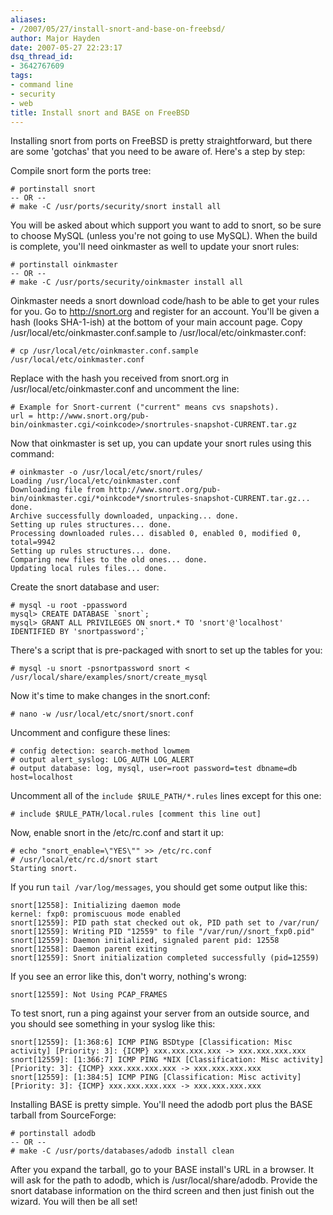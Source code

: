 ```yaml
---
aliases:
- /2007/05/27/install-snort-and-base-on-freebsd/
author: Major Hayden
date: 2007-05-27 22:23:17
dsq_thread_id:
- 3642767609
tags:
- command line
- security
- web
title: Install snort and BASE on FreeBSD
---
```


Installing snort from ports on FreeBSD is pretty straightforward, but there are some 'gotchas' that you need to be aware of. Here's a step by step:

Compile snort form the ports tree:

```
# portinstall snort
-- OR --
# make -C /usr/ports/security/snort install all
```

You will be asked about which support you want to add to snort, so be sure to choose MySQL (unless you're not going to use MySQL). When the build is complete, you'll need oinkmaster as well to update your snort rules:

```
# portinstall oinkmaster
-- OR --
# make -C /usr/ports/security/oinkmaster install all
```

Oinkmaster needs a snort download code/hash to be able to get your rules for you. Go to <http://snort.org> and register for an account. You'll be given a hash (looks SHA-1-ish) at the bottom of your main account page. Copy /usr/local/etc/oinkmaster.conf.sample to /usr/local/etc/oinkmaster.conf:

```
# cp /usr/local/etc/oinkmaster.conf.sample /usr/local/etc/oinkmaster.conf
```

Replace **<oinkcode>** with the hash you received from snort.org in /usr/local/etc/oinkmaster.conf and uncomment the line:

```
# Example for Snort-current ("current" means cvs snapshots).
url = http://www.snort.org/pub-bin/oinkmaster.cgi/<oinkcode>/snortrules-snapshot-CURRENT.tar.gz
```

Now that oinkmaster is set up, you can update your snort rules using this command:

```
# oinkmaster -o /usr/local/etc/snort/rules/
Loading /usr/local/etc/oinkmaster.conf
Downloading file from http://www.snort.org/pub-bin/oinkmaster.cgi/*oinkcode*/snortrules-snapshot-CURRENT.tar.gz... done.
Archive successfully downloaded, unpacking... done.
Setting up rules structures... done.
Processing downloaded rules... disabled 0, enabled 0, modified 0, total=9942
Setting up rules structures... done.
Comparing new files to the old ones... done.
Updating local rules files... done.
```

Create the snort database and user:

```
# mysql -u root -ppassword
mysql> CREATE DATABASE `snort`;
mysql> GRANT ALL PRIVILEGES ON snort.* TO 'snort'@'localhost' IDENTIFIED BY 'snortpassword';`
```

There's a script that is pre-packaged with snort to set up the tables for you:

```
# mysql -u snort -psnortpassword snort < /usr/local/share/examples/snort/create_mysql
```

Now it's time to make changes in the snort.conf:

```
# nano -w /usr/local/etc/snort/snort.conf
```

Uncomment and configure these lines:

```
# config detection: search-method lowmem
# output alert_syslog: LOG_AUTH LOG_ALERT
# output database: log, mysql, user=root password=test dbname=db host=localhost
```

Uncomment all of the `include $RULE_PATH/*.rules` lines except for this one:

```
# include $RULE_PATH/local.rules [comment this line out]
```

Now, enable snort in the /etc/rc.conf and start it up:

```
# echo "snort_enable=\"YES\"" >> /etc/rc.conf
# /usr/local/etc/rc.d/snort start
Starting snort.
```

If you run `tail /var/log/messages`, you should get some output like this:

```
snort[12558]: Initializing daemon mode
kernel: fxp0: promiscuous mode enabled
snort[12559]: PID path stat checked out ok, PID path set to /var/run/
snort[12559]: Writing PID "12559" to file "/var/run//snort_fxp0.pid"
snort[12559]: Daemon initialized, signaled parent pid: 12558
snort[12558]: Daemon parent exiting
snort[12559]: Snort initialization completed successfully (pid=12559)
```

If you see an error like this, don't worry, nothing's wrong:

```
snort[12559]: Not Using PCAP_FRAMES
```

To test snort, run a ping against your server from an outside source, and you should see something in your syslog like this:

```
snort[12559]: [1:368:6] ICMP PING BSDtype [Classification: Misc activity] [Priority: 3]: {ICMP} xxx.xxx.xxx.xxx -> xxx.xxx.xxx.xxx
snort[12559]: [1:366:7] ICMP PING *NIX [Classification: Misc activity] [Priority: 3]: {ICMP} xxx.xxx.xxx.xxx -> xxx.xxx.xxx.xxx
snort[12559]: [1:384:5] ICMP PING [Classification: Misc activity] [Priority: 3]: {ICMP} xxx.xxx.xxx.xxx -> xxx.xxx.xxx.xxx
```

Installing BASE is pretty simple. You'll need the adodb port plus the BASE tarball from SourceForge:

```
# portinstall adodb
-- OR --
# make -C /usr/ports/databases/adodb install clean
```

After you expand the tarball, go to your BASE install's URL in a browser. It will ask for the path to adodb, which is /usr/local/share/adodb. Provide the snort database information on the third screen and then just finish out the wizard. You will then be all set!